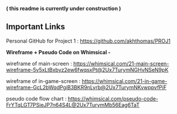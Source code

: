 **( this readme is currently under construction )**

## Important Links
Personal GitHub for Project 1 : https://github.com/akhthomas/PROJ1

**Wireframe + Pseudo Code on Whimsical -**

wireframe of main-screen : https://whimsical.com/21-main-screen-wireframe-5v5xLtBxbyz2ew6fwqsxPt@2Ux7TurymNGHvNSeN9pK

wireframe of in-game-screen : https://whimsical.com/21-in-game-wireframe-GcL2bWqdPgiB3BKR9nLyrb@2Ux7TurymNKvwppvfPiF

pseudo code flow chart : https://whimsical.com/pseudo-code-FrYTqLGT7PSieJP7n64S4L@2Ux7TurymMb56Eag6TaT